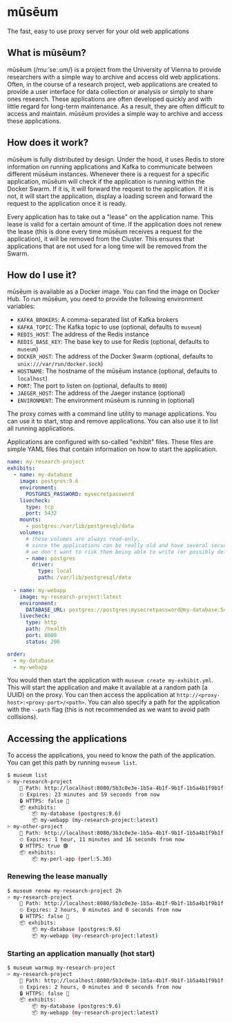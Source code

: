 # mūsēum
The fast, easy to use proxy server for your old web applications

## What is mūsēum?
mūsēum (/muːˈseː.um/) is a project from the University of Vienna to provide researchers with a simple way to archive and access old web applications. Often, in the course of a research project, web applications are created to provide a user interface for data collection or analysis or simply to share ones research. These applications are often developed quickly and with little regard for long-term maintenance. As a result, they are often difficult to access and maintain. mūsēum provides a simple way to archive and access these applications.

## How does it work?
mūsēum is fully distributed by design. Under the hood, it uses Redis to store information on running applications and Kafka to communicate between different mūsēum instances. Whenever there is a request for a specific application, mūsēum will check if the application is running within the Docker Swarm. If it is, it will forward the request to the application. If it is not, it will start the application, display a loading screen and forward the request to the application once it is ready. 

Every application has to take out a "lease" on the application name. This lease is valid for a certain amount of time. If the application does not renew the lease (this is done every time mūsēum receives a request for the application), it will be removed from the Cluster. This ensures that applications that are not used for a long time will be removed from the Swarm.

## How do I use it?
mūsēum is available as a Docker image. You can find the image on Docker Hub. To run mūsēum, you need to provide the following environment variables:

* `KAFKA_BROKERS`: A comma-separated list of Kafka brokers
* `KAFKA_TOPIC`: The Kafka topic to use (optional, defaults to `museum`)
* `REDIS_HOST`: The address of the Redis instance
* `REDIS_BASE_KEY`: The base key to use for Redis (optional, defaults to `museum`)
* `DOCKER_HOST`: The address of the Docker Swarm (optional, defaults to `unix:///var/run/docker.sock`)
* `HOSTNAME`: The hostname of the mūsēum instance (optional, defaults to `localhost`)
* `PORT`: The port to listen on (optional, defaults to `8080`)
* `JAEGER_HOST`: The address of the Jaeger instance (optional)
* `ENVIRONMENT`: The environment mūsēum is running in (optional)

The proxy comes with a command line utility to manage applications. You can use it to start, stop and remove applications. You can also use it to list all running applications.

Applications are configured with so-called "exhibit" files. These files are simple YAML files that contain information on how to start the application.

```yaml
name: my-research-project
exhibits:
  - name: my-database
    image: postgres:9.6
    environment:
      POSTGRES_PASSWORD: mysecretpassword
    livecheck:
      type: tcp
      port: 5432
    mounts:
      - postgres:/var/lib/postgresql/data
    volumes:
      # these volumes are always read-only, 
      # since the applications can be really old and have several security vulnerabilities,
      # we don't want to risk them being able to write (or possibly delete) any data
      - name: postgres
        driver:
          type: local
          path: /var/lib/postgresql/data
      
  - name: my-webapp
    image: my-research-project:latest
    environment:
      DATABASE_URL: postgres://postgres:mysecretpassword@my-database:5432/postgres
    livecheck:
      type: http
      path: /health
      port: 8080
      status: 200

order:
  - my-database
  - my-webapp
```

You would then start the application with `museum create my-exhibit.yml`. This will start the application and make it available at a random path (a UUID) on the proxy. You can then access the application at `http://<proxy-host>:<proxy-port>/<path>`. You can also specify a path for the application with the `--path` flag (this is not recommended as we want to avoid path collisions).

## Accessing the applications

To access the applications, you need to know the path of the application. You can get this path by running `museum list`. 

```bash
$ museum list
> my-research-project
    🚗 Path: http://localhost:8080/5b3c0e3e-1b5a-4b1f-9b1f-1b5a4b1f9b1f
    ⏲ Expires: 23 minutes and 59 seconds from now
    🔒 HTTPS: false 🔴
    📦 exhibits:
        📦 my-database (postgres:9.6)
        📦 my-webapp (my-research-project:latest)
> my-other-project
    🚗 Path: http://localhost:8080/3b3c0e3e-1b5a-4b1f-9b1f-1b5a4b1f9b1f
    ⏲ Expires: 1 hour, 11 minutes and 16 seconds from now
    🔒 HTTPS: true 🟢
    📦 exhibits:
        📦 my-perl-app (perl:5.30)
```

### Renewing the lease manually
```bash
$ museum renew my-research-project 2h
> my-research-project
    🚗 Path: http://localhost:8080/5b3c0e3e-1b5a-4b1f-9b1f-1b5a4b1f9b1f
    ⏲ Expires: 2 hours, 0 minutes and 0 seconds from now
    🔒 HTTPS: false 🔴
    📦 exhibits:
        📦 my-database (postgres:9.6)
        📦 my-webapp (my-research-project:latest)
```

### Starting an application manually (hot start)
```bash
$ museum warmup my-research-project
> my-research-project
    🚗 Path: http://localhost:8080/5b3c0e3e-1b5a-4b1f-9b1f-1b5a4b1f9b1f
    ⏲ Expires: 2 hours, 0 minutes and 0 seconds from now
    🔒 HTTPS: false 🔴
    📦 exhibits:
        📦 my-database (postgres:9.6)
        📦 my-webapp (my-research-project:latest)
```
